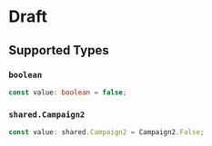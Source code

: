 # Draft


## Supported Types

### `boolean`

```typescript
const value: boolean = false;
```

### `shared.Campaign2`

```typescript
const value: shared.Campaign2 = Campaign2.False;
```

